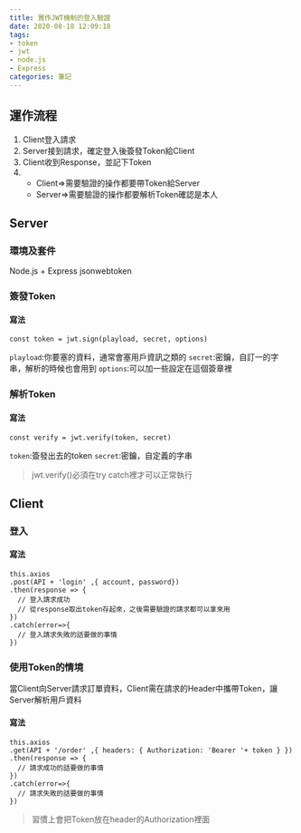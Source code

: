 ```yaml
---
title: 實作JWT機制的登入驗證
date: 2020-08-18 12:09:18
tags: 
- token
- jwt
- node.js
- Express
categories: 筆記
---
```

## 運作流程

1. Client登入請求
2. Server接到請求，確定登入後簽發Token給Client
3. Client收到Response，並記下Token
4. 
     * Client=>需要驗證的操作都要帶Token給Server
     * Server=>需要驗證的操作都要解析Token確認是本人
<!-- more -->
     
## Server
### 環境及套件
Node.js + Express
jsonwebtoken

### 簽發Token
#### 寫法
```javascript=
const token = jwt.sign(playload, secret, options)
```
`playload`:你要塞的資料，通常會塞用戶資訊之類的
`secret`:密鑰，自訂一的字串，解析的時候也會用到
`options`:可以加一些設定在這個簽章裡

### 解析Token
#### 寫法
```javascript=
const verify = jwt.verify(token, secret)
```
`token`:簽發出去的token
`secret`:密鑰，自定義的字串
> jwt.verify()必須在try catch裡才可以正常執行

## Client
### 登入
#### 寫法
```javascript=
this.axios
.post(API + 'login' ,{ account, password})
.then(response => { 
  // 登入請求成功
  // 從response取出token存起來，之後需要驗證的請求都可以拿來用
})
.catch(error=>{
  // 登入請求失敗的話要做的事情
})
```

### 使用Token的情境
當Client向Server請求訂單資料，Client需在請求的Header中攜帶Token，讓Server解析用戶資料

#### 寫法
```javascript=
this.axios
.get(API + '/order' ,{ headers: { Authorization: 'Bearer '+ token } })
.then(response => { 
  // 請求成功的話要做的事情
})
.catch(error=>{
  // 請求失敗的話要做的事情
})
```
> 習慣上會把Token放在header的Authorization裡面